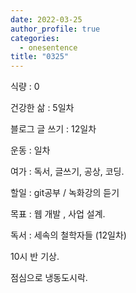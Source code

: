 ```yaml
---
date: 2022-03-25
author_profile: true
categories:
  - onesentence
title: "0325"
---
```


식량 : 0

건강한 삶 : 5일차 

블로그 글 쓰기 : 12일차

운동 : 일차

여가 : 독서, 글쓰기, 공상, 코딩.

할일 : git공부 / 녹화강의 듣기

목표 : 웹 개발 , 사업 설계.

독서 : 세속의 철학자들 (12일차)



10시 반 기상.

점심으로 냉동도시락.


